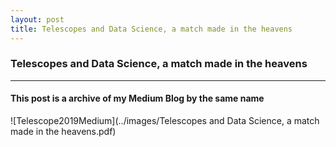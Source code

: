 ```yaml
---
layout: post
title: Telescopes and Data Science, a match made in the heavens
---
```

### Telescopes and Data Science, a match made in the heavens

----------------
#### This post is a archive of my Medium Blog by the same name

![Telescope2019Medium](../images/Telescopes and Data Science, a match made in the heavens.pdf) 

